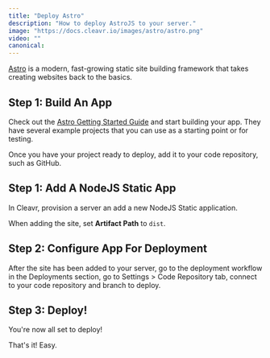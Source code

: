 ```yaml
---
title: "Deploy Astro"
description: "How to deploy AstroJS to your server."
image: "https://docs.cleavr.io/images/astro/astro.png"
video: ""
canonical:
---
```


[Astro](https://astro.build/) is a modern, fast-growing static site building framework that takes creating websites back to the basics.

## Step 1: Build An App

Check out the [Astro Getting Started Guide](https://docs.astro.build/en/getting-started/) and start building your app. They have several example
projects that you can use as a starting point or for testing.

Once you have your project ready to deploy, add it to your code repository, such as GitHub.

## Step 1: Add A NodeJS Static App

In Cleavr, provision a server an add a new NodeJS Static application.

When adding the site, set **Artifact Path** to `dist`.

## Step 2: Configure App For Deployment

After the site has been added to your server, go to the deployment workflow in the Deployments section, go to Settings > Code Repository tab, connect to your code repository and branch to deploy.

## Step 3: Deploy!

You're now all set to deploy!

That's it! Easy.
